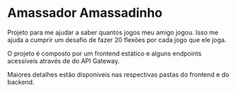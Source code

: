 # Amassador Amassadinho

Projeto para me ajudar a saber quantos jogos meu amigo jogou. Isso me ajuda a cumprir um desafio de fazer 20 flexões por cada jogo que ele joga.

O projeto é composto por um frontend estático e alguns endpoints acessíveis através de do API Gateway.

Maiores detalhes estão disponíveis nas respectivas pastas do frontend e do backend.
